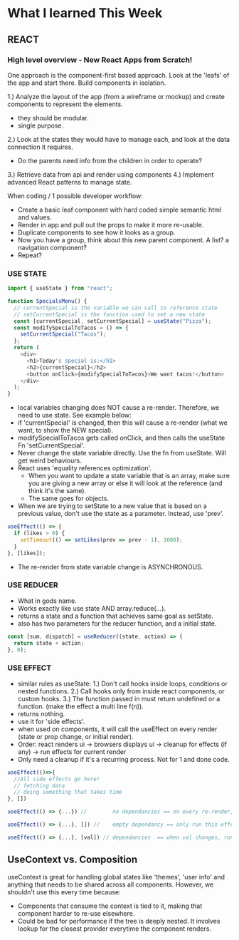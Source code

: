 # What I learned This Week

## REACT

### High level overview - New React Apps from Scratch!

One approach is the component-first based approach.  Look at the 'leafs' of the app and start there.  Build components in isolation.

1.) Analyze the layout of the app (from a wireframe or mockup) and create components to represent the elements.
* they should be modular.
* single purpose.

2.) Look at the states they would have to manage each, and look at the data connection it requires.
* Do the parents need info from the children in order to operate?

3.) Retrieve data from api and render using components
4.) Implement advanced React patterns to manage state.

When coding / 1 possible developer workflow:

* Create a basic leaf component with hard coded simple semantic html and values.
* Render in app and pull out the props to make it more re-usable.
* Duplicate components to see how it looks as a group.
* Now you have a group, think about this new parent component.  A list?  a navigation component?
* Repeat?

### USE STATE

```js
import { useState } from "react";

function SpecialsMenu() {
  // currentSpecial is the variable we can call to reference state
  // setCurrentSpecial is the function used to set a new state
  const [currentSpecial, setCurrentSpecial] = useState("Pizza");
  const modifySpecialToTacos = () => {
    setCurrentSpecial("Tacos");
  };
  return (
    <div>
      <h1>Today's special is:</h1>
      <h2>{currentSpecial}</h2>
      <button onClick={modifySpecialToTacos}>We want tacos!</button>
    </div>
  );
}
```

* local variables changing does NOT cause a re-render.  Therefore, we need to use state.  See example below:
* if 'currentSpecial' is changed, then this will cause a re-render (what we want, to show the NEW special).
* modifySpecialToTacos gets called onClick, and then calls the useState Fn 'setCurrentSpecial'.
* Never change the state variable directly.  Use the fn from useState.  Will get weird behaviours.
* React uses 'equality references optimization'.  
  * When you want to update a state variable that is an array, make sure you are giving a new array or else it will look at the reference (and think it's the same).
  * The same goes for objects.
* When we are trying to setState to a new value that is based on a previous value, don't use the state as a parameter.  Instead, use 'prev'.

```js
useEffect(() => {
  if (likes > 0) {
    setTimeout(() => setLikes(prev => prev - 1), 1000);
  }
}, [likes]);
```



* The re-render from state variable change is ASYNCHRONOUS.


### USE REDUCER

* What in gods name.
* Works exactly like use state AND array.reduce(...).
* returns a state and a function that achieves same goal as setState.
* also has two parameters for the reducer function, and a initial state.

```js
const [sum, dispatch] = useReducer((state, action) => {
  return state + action;
}, 0);

```

### USE EFFECT

* similar rules as useState:
  1.) Don't call hooks inside loops, conditions or nested functions.
  2.) Call hooks only from inside react components, or custom hooks.
  3.) The function passed in must return undefined or a function.  (make the effect a multi line f(n)).
* returns nothing.
* use it for 'side effects'.
* when used on components, it will call the useEffect on every render (state or prop change, or initial render).
* Order: react renders ui -> browsers displays ui -> cleanup for effects (if any) -> run effects for current render
* Only need a cleanup if it's a recurring process.  Not for 1 and done code.


```js
useEffect(()=>{
  //All side effects go here!
  // fetching data
  // doing something that takes time
}, [])

useEffect(() => {...}) //        no dependancies == on every re-render, run this effect

useEffect(() => {...}, []) //    empty dependancy == only run this effect on the initial (after) render, and never do it again

useEffect(() => {...}, [val]) // dependancies  == when val changes, run this effect, if any other state changes, do not run this effect
```

## UseContext vs. Composition

useContext is great for handling global states like 'themes', 'user info' and anything that needs to be shared across all components.  However, we shouldn't use this every time because:

* Components that consume the context is tied to it, making that component harder to re-use elsewhere.
* Could be bad for performance if the tree is deeply nested.  It involves lookup for the closest provider everytime the component renders.